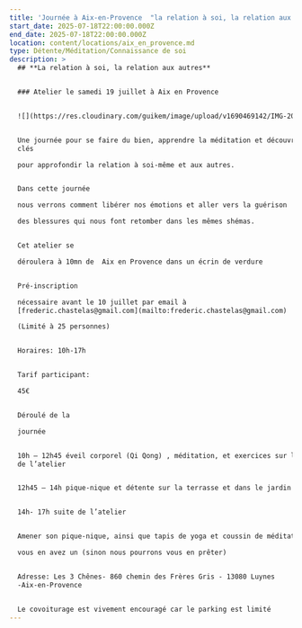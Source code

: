 ```yaml
---
title: 'Journée à Aix-en-Provence  "la relation à soi, la relation aux autres" '
start_date: 2025-07-18T22:00:00.000Z
end_date: 2025-07-18T22:00:00.000Z
location: content/locations/aix_en_provence.md
type: Détente/Méditation/Connaissance de soi
description: >
  ## **La relation à soi, la relation aux autres**


  ### Atelier le samedi 19 juillet à Aix en Provence


  ![](https://res.cloudinary.com/guikem/image/upload/v1690469142/IMG-20230724-WA0016_gba2km.jpg)


  Une journée pour se faire du bien, apprendre la méditation et découvrir des
  clés

  pour approfondir la relation à soi-même et aux autres.


  Dans cette journée

  nous verrons comment libérer nos émotions et aller vers la guérison

  des blessures qui nous font retomber dans les mêmes shémas.


  Cet atelier se

  déroulera à 10mn de  Aix en Provence dans un écrin de verdure


  Pré-inscription

  nécessaire avant le 10 juillet par email à
  [frederic.chastelas@gmail.com](mailto:frederic.chastelas@gmail.com)

  (Limité à 25 personnes)


  Horaires: 10h-17h


  Tarif participant:

  45€


  Déroulé de la

  journée


  10h – 12h45 éveil corporel (Qi Qong) , méditation, et exercices sur le thème
  de l’atelier


  12h45 – 14h pique-nique et détente sur la terrasse et dans le jardin


  14h- 17h suite de l’atelier


  Amener son pique-nique, ainsi que tapis de yoga et coussin de méditation si

  vous en avez un (sinon nous pourrons vous en prêter)


  Adresse: Les 3 Chênes- 860 chemin des Frères Gris - 13080 Luynes
  -Aix-en-Provence


  Le covoiturage est vivement encouragé car le parking est limité
---
```


